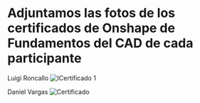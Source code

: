 # Adjuntamos las fotos de los certificados de Onshape de Fundamentos del CAD de cada participante


Luigi Roncallo 
![ICertificado 1](https://drive.usercontent.google.com/download?id=19THXTdlg_pn-IVLFRn4I-K1p_lLypRPZ)  

Daniel Vargas 
![Certificado](https://drive.usercontent.google.com/download?id=1qf0CnCTp9ml-mME2OJd671rskznKhG17)
